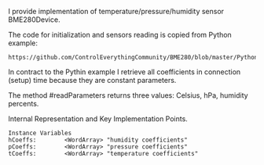 I provide implementation of temperature/pressure/humidity sensor BME280Device.

The code for initialization and sensors reading is copied from Python example:
 
	https://github.com/ControlEverythingCommunity/BME280/blob/master/Python/BME280.py
	
In contract to the Pythin example I retrieve all coefficients in connection (setup) time because they are constant parameters. 
	
The method #readParameters returns three values: Celsius, hPa, humidity percents.

Internal Representation and Key Implementation Points.

    Instance Variables
	hCoeffs:		<WordArray> "humidity coefficients"
	pCoeffs:		<WordArray> "pressure coefficients"
	tCoeffs:		<WordArray> "temperature coefficients"